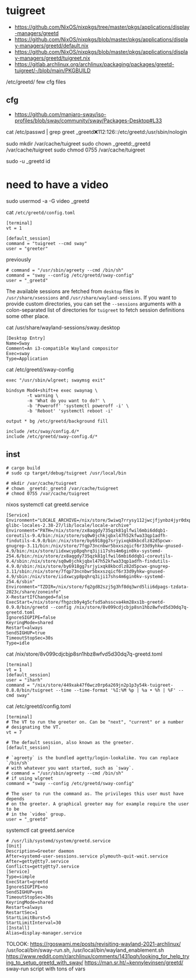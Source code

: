 # tuigreet

* https://github.com/NixOS/nixpkgs/tree/master/pkgs/applications/display-managers/greetd
* https://github.com/NixOS/nixpkgs/blob/master/pkgs/applications/display-managers/greetd/default.nix
* https://github.com/NixOS/nixpkgs/blob/master/pkgs/applications/display-managers/greetd/tuigreet.nix
* https://gitlab.archlinux.org/archlinux/packaging/packages/greetd-tuigreet/-/blob/main/PKGBUILD

/etc/greetd/
    few cfg files

## cfg

* https://github.com/manjaro-sway/iso-profiles/blob/sway/community/sway/Packages-Desktop#L33

cat /etc/passwd | grep greet
_greetd:x:112:126::/etc/greetd:/usr/sbin/nologin

sudo mkdir /var/cache/tuigreet
sudo chown _greetd:_greetd /var/cache/tuigreet
sudo chmod 0755 /var/cache/tuigreet

sudo -u _greetd id
# need to have a video
sudo usermod -a -G video _greetd


cat `/etc/greetd/config.toml`

```
[terminal]
vt = 1

[default_session]
command = "tuigreet --cmd sway"
user = "greeter"
```

previously
```
# command = "/usr/sbin/agreety --cmd /bin/sh"
command = "sway --config /etc/greetd/sway-config"
user = "_greetd"
```

The available sessions are fetched from `desktop` files in 
`/usr/share/xsessions` and `/usr/share/wayland-sessions`. 
If you want to provide custom directories, you can set the `--sessions` arguments with a colon-separated list of directories for `tuigreet` to fetch session definitions some other place.

cat /usr/share/wayland-sessions/sway.desktop
```
[Desktop Entry]
Name=Sway
Comment=An i3-compatible Wayland compositor
Exec=sway
Type=Application
```

cat /etc/greetd/sway-config
```
exec "/usr/sbin/wlgreet; swaymsg exit"

bindsym Mod4+shift+e exec swaynag \
        -t warning \
        -m 'What do you want to do?' \
        -b 'Poweroff' 'systemctl poweroff -i' \
        -b 'Reboot' 'systemctl reboot -i'

output * bg /etc/greetd/background fill

include /etc/sway/config.d/*
include /etc/greetd/sway-config.d/*
```

## inst

```
# cargo build
# sudo cp target/debug/tuigreet /usr/local/bin

# mkdir /var/cache/tuigreet
# chown _greetd:_greetd /var/cache/tuigreet
# chmod 0755 /var/cache/tuigreet
```

nixos
systemctl cat greetd.service
```
[Service]
Environment="LOCALE_ARCHIVE=/nix/store/5wiwq7rrysy112jwcjfjynbz4jyr0dxp-glibc-locales-2.38-27/lib/locale/locale-archive"
Environment="PATH=/nix/store/zx8aqgdy735qzk81glfwil6mbi6ddqb1-coreutils-9.4/bin:/nix/store/sq0w0jchkjqbxl47h52kfwa33qp1adfh-findutils-4.9.0/bin:/nix/store/by6918gg7srjyixqk8kbcdlz82d5pcwx-gnugrep-3.11/bin:/nix/store/7fqp73ncnbwr5bxxszqicf6r33d9yhkw-gnused-4.9/bin:/nix/store/iidxwcyp8pqhrq3iji17shs4m6gin0kv-systemd-254.6/bin:/nix/store/zx8aqgdy735qzk81glfwil6mbi6ddqb1-coreutils-9.4/sbin:/nix/store/sq0w0jchkjqbxl47h52kfwa33qp1adfh-findutils-4.9.0/sbin:/nix/store/by6918gg7srjyixqk8kbcdlz82d5pcwx-gnugrep-3.11/sbin:/nix/store/7fqp73ncnbwr5bxxszqicf6r33d9yhkw-gnused-4.9/sbin:/nix/store/iidxwcyp8pqhrq3iji17shs4m6gin0kv-systemd-254.6/sbin"
Environment="TZDIR=/nix/store/fq2gd82szj5g3hf8dq3wrd5lii6dpags-tzdata-2023c/share/zoneinfo"
X-RestartIfChanged=false
ExecStart=/nix/store/fhgzcb9y4g5cfsd5ahsscva4km28xs1b-greetd-0.9.0/bin/greetd --config /nix/store/8v099cdjcbjp8sn1hbz8wfvd5d30dq7q-greetd.toml
IgnoreSIGPIPE=false
KeyringMode=shared
Restart=always
SendSIGHUP=true
TimeoutStopSec=30s
Type=idle
```

cat /nix/store/8v099cdjcbjp8sn1hbz8wfvd5d30dq7q-greetd.toml
```
[terminal]
vt = 1
[default_session]
user = "iharh"
command = "/nix/store/449xak47f6wcz0rp6a269jn2p1p3y54k-tuigreet-0.8.0/bin/tuigreet --time --time-format '%I:%M %p | %a • %h | %F' --cmd sway"
```

cat /etc/greetd/config.toml
```
[terminal]
# The VT to run the greeter on. Can be "next", "current" or a number
# designating the VT.
vt = 7

# The default session, also known as the greeter.
[default_session]

# `agreety` is the bundled agetty/login-lookalike. You can replace `/bin/sh`
# with whatever you want started, such as `sway`.
# command = "/usr/sbin/agreety --cmd /bin/sh"
# if using wlgreet
command = "sway --config /etc/greetd/sway-config"

# The user to run the command as. The privileges this user must have depends
# on the greeter. A graphical greeter may for example require the user to be
# in the `video` group.
user = "_greetd"
```

systemctl cat greetd.service
```
# /usr/lib/systemd/system/greetd.service
[Unit]
Description=Greeter daemon
After=systemd-user-sessions.service plymouth-quit-wait.service
After=getty@tty7.service
Conflicts=getty@tty7.service
[Service]
Type=simple
ExecStart=greetd
IgnoreSIGPIPE=no
SendSIGHUP=yes
TimeoutStopSec=30s
KeyringMode=shared
Restart=always
RestartSec=1
StartLimitBurst=5
StartLimitInterval=30
[Install]
Alias=display-manager.service
```

TOLOOK:
https://rgoswami.me/posts/revisiting-wayland-2021-archlinux/
    /usr/local/bin/sway-run.sh, /usr/local/bin/wayland_enablement.sh
https://www.reddit.com/r/archlinux/comments/1431pqh/looking_for_help_trying_to_setup_greetd_with_sway/
https://man.sr.ht/~kennylevinsen/greetd/
    sway-run script with tons of vars
